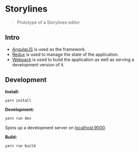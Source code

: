 # Storylines

> Prototype of a Storylines editor

## Intro

- [AngularJS](https://angularjs.org/) is used as the framework.
- [Redux](http://redux.js.org/) is used to manage the state of the application.
- [Webpack](https://webpack.js.org/) is used to build the application as well as serving a development version of it. 

## Development

**Install:**

```bash
yarn install
```

**Development:**

```bash
yarn run dev
```

Spins up a development server on [localhost:9000](http://localhost:9000/).

**Build:**

```bash
yarn run build
```

